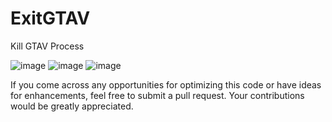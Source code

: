 # ExitGTAV
Kill GTAV Process

![image](https://github.com/aledlb8/ExitGTAV/assets/74106092/47727703-a003-4fe8-b39e-2aa9b37689be)
![image](https://github.com/aledlb8/ExitGTAV/assets/74106092/f2db90a9-af83-465d-bf76-21f741920128)
![image](https://github.com/aledlb8/ExitGTAV/assets/74106092/652ef4a1-76e6-409f-976d-129a37c65812)

If you come across any opportunities for optimizing this code or have ideas for enhancements, feel free to submit a pull request. Your contributions would be greatly appreciated.
